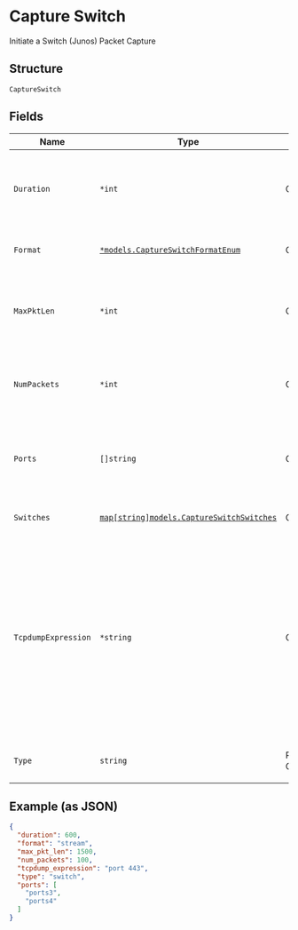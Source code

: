 
# Capture Switch

Initiate a Switch (Junos) Packet Capture

## Structure

`CaptureSwitch`

## Fields

| Name | Type | Tags | Description |
|  --- | --- | --- | --- |
| `Duration` | `*int` | Optional | duration of the capture, in seconds<br>**Default**: `600`<br>**Constraints**: `>= 0`, `<= 86400` |
| `Format` | [`*models.CaptureSwitchFormatEnum`](../../doc/models/capture-switch-format-enum.md) | Optional | enum: `stream`<br>**Default**: `"stream"` |
| `MaxPktLen` | `*int` | Optional | max_len of each packet to capture<br>**Default**: `512`<br>**Constraints**: `>= 128`, `<= 2048` |
| `NumPackets` | `*int` | Optional | number of packets to capture, 0 for unlimited<br>**Default**: `1024` |
| `Ports` | `[]string` | Optional | dict of port which uses port id as the key<br>**Constraints**: *Maximum Items*: `6` |
| `Switches` | [`map[string]models.CaptureSwitchSwitches`](../../doc/models/capture-switch-switches.md) | Optional | Property key is the switch mac |
| `TcpdumpExpression` | `*string` | Optional | tcpdump expression, port specific if specified under ports dict, otherwise applicable across ports if specified at top level of payload. Port specific value overrides top level value when both exist. |
| `Type` | `string` | Required, Constant | enum: `switch`<br>**Default**: `"switch"` |

## Example (as JSON)

```json
{
  "duration": 600,
  "format": "stream",
  "max_pkt_len": 1500,
  "num_packets": 100,
  "tcpdump_expression": "port 443",
  "type": "switch",
  "ports": [
    "ports3",
    "ports4"
  ]
}
```

